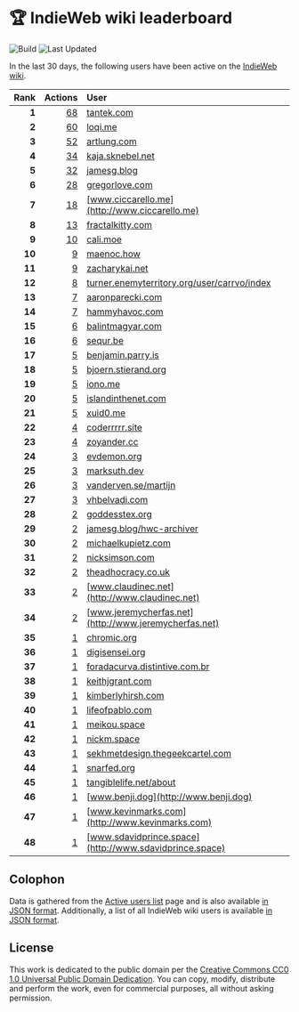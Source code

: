 # 🏆 IndieWeb wiki leaderboard

![Build](https://img.shields.io/github/actions/workflow/status/jgarber623/indieweb-wiki-leaderboard/build.yml?style=for-the-badge)
![Last Updated](https://img.shields.io/badge/last%20updated-25%20February%202025%20at%206:33:46%20UTC-ff5c01?style=for-the-badge)

In the last 30 days, the following users have been active on the [IndieWeb wiki](https://indieweb.org).

| Rank | Actions | User |
|-----:|--------:|:-----|
| **1** | [68](https://indieweb.org/Special:Contributions/Tantek.com) | [tantek.com](http://tantek.com) |
| **2** | [60](https://indieweb.org/Special:Contributions/Loqi.me) | [loqi.me](http://loqi.me) |
| **3** | [52](https://indieweb.org/Special:Contributions/Artlung.com) | [artlung.com](http://artlung.com) |
| **4** | [34](https://indieweb.org/Special:Contributions/Kaja.sknebel.net) | [kaja.sknebel.net](http://kaja.sknebel.net) |
| **5** | [32](https://indieweb.org/Special:Contributions/Jamesg.blog) | [jamesg.blog](http://jamesg.blog) |
| **6** | [28](https://indieweb.org/Special:Contributions/Gregorlove.com) | [gregorlove.com](http://gregorlove.com) |
| **7** | [18](https://indieweb.org/Special:Contributions/Www.ciccarello.me) | [www.ciccarello.me](http://www.ciccarello.me) |
| **8** | [13](https://indieweb.org/Special:Contributions/Fractalkitty.com) | [fractalkitty.com](http://fractalkitty.com) |
| **9** | [10](https://indieweb.org/Special:Contributions/Cali.moe) | [cali.moe](http://cali.moe) |
| **10** | [9](https://indieweb.org/Special:Contributions/Maenoc.how) | [maenoc.how](http://maenoc.how) |
| **11** | [9](https://indieweb.org/Special:Contributions/Zacharykai.net) | [zacharykai.net](http://zacharykai.net) |
| **12** | [8](https://indieweb.org/Special:Contributions/Turner.enemyterritory.org_user_carrvo_index) | [turner.enemyterritory.org/user/carrvo/index](http://turner.enemyterritory.org/user/carrvo/index) |
| **13** | [7](https://indieweb.org/Special:Contributions/Aaronparecki.com) | [aaronparecki.com](http://aaronparecki.com) |
| **14** | [7](https://indieweb.org/Special:Contributions/Hammyhavoc.com) | [hammyhavoc.com](http://hammyhavoc.com) |
| **15** | [6](https://indieweb.org/Special:Contributions/Balintmagyar.com) | [balintmagyar.com](http://balintmagyar.com) |
| **16** | [6](https://indieweb.org/Special:Contributions/Sequr.be) | [sequr.be](http://sequr.be) |
| **17** | [5](https://indieweb.org/Special:Contributions/Benjamin.parry.is) | [benjamin.parry.is](http://benjamin.parry.is) |
| **18** | [5](https://indieweb.org/Special:Contributions/Bjoern.stierand.org) | [bjoern.stierand.org](http://bjoern.stierand.org) |
| **19** | [5](https://indieweb.org/Special:Contributions/Iono.me) | [iono.me](http://iono.me) |
| **20** | [5](https://indieweb.org/Special:Contributions/Islandinthenet.com) | [islandinthenet.com](http://islandinthenet.com) |
| **21** | [5](https://indieweb.org/Special:Contributions/Xuid0.me) | [xuid0.me](http://xuid0.me) |
| **22** | [4](https://indieweb.org/Special:Contributions/Coderrrrr.site) | [coderrrrr.site](http://coderrrrr.site) |
| **23** | [4](https://indieweb.org/Special:Contributions/Zoyander.cc) | [zoyander.cc](http://zoyander.cc) |
| **24** | [3](https://indieweb.org/Special:Contributions/Evdemon.org) | [evdemon.org](http://evdemon.org) |
| **25** | [3](https://indieweb.org/Special:Contributions/Marksuth.dev) | [marksuth.dev](http://marksuth.dev) |
| **26** | [3](https://indieweb.org/Special:Contributions/Vanderven.se_martijn) | [vanderven.se/martijn](http://vanderven.se/martijn) |
| **27** | [3](https://indieweb.org/Special:Contributions/Vhbelvadi.com) | [vhbelvadi.com](http://vhbelvadi.com) |
| **28** | [2](https://indieweb.org/Special:Contributions/Goddesstex.org) | [goddesstex.org](http://goddesstex.org) |
| **29** | [2](https://indieweb.org/Special:Contributions/Jamesg.blog_hwc-archiver) | [jamesg.blog/hwc-archiver](http://jamesg.blog/hwc-archiver) |
| **30** | [2](https://indieweb.org/Special:Contributions/Michaelkupietz.com) | [michaelkupietz.com](http://michaelkupietz.com) |
| **31** | [2](https://indieweb.org/Special:Contributions/Nicksimson.com) | [nicksimson.com](http://nicksimson.com) |
| **32** | [2](https://indieweb.org/Special:Contributions/Theadhocracy.co.uk) | [theadhocracy.co.uk](http://theadhocracy.co.uk) |
| **33** | [2](https://indieweb.org/Special:Contributions/Www.claudinec.net) | [www.claudinec.net](http://www.claudinec.net) |
| **34** | [2](https://indieweb.org/Special:Contributions/Www.jeremycherfas.net) | [www.jeremycherfas.net](http://www.jeremycherfas.net) |
| **35** | [1](https://indieweb.org/Special:Contributions/Chromic.org) | [chromic.org](http://chromic.org) |
| **36** | [1](https://indieweb.org/Special:Contributions/Digisensei.org) | [digisensei.org](http://digisensei.org) |
| **37** | [1](https://indieweb.org/Special:Contributions/Foradacurva.distintive.com.br) | [foradacurva.distintive.com.br](http://foradacurva.distintive.com.br) |
| **38** | [1](https://indieweb.org/Special:Contributions/Keithjgrant.com) | [keithjgrant.com](http://keithjgrant.com) |
| **39** | [1](https://indieweb.org/Special:Contributions/Kimberlyhirsh.com) | [kimberlyhirsh.com](http://kimberlyhirsh.com) |
| **40** | [1](https://indieweb.org/Special:Contributions/Lifeofpablo.com) | [lifeofpablo.com](http://lifeofpablo.com) |
| **41** | [1](https://indieweb.org/Special:Contributions/Meikou.space) | [meikou.space](http://meikou.space) |
| **42** | [1](https://indieweb.org/Special:Contributions/Nickm.space) | [nickm.space](http://nickm.space) |
| **43** | [1](https://indieweb.org/Special:Contributions/Sekhmetdesign.thegeekcartel.com) | [sekhmetdesign.thegeekcartel.com](http://sekhmetdesign.thegeekcartel.com) |
| **44** | [1](https://indieweb.org/Special:Contributions/Snarfed.org) | [snarfed.org](http://snarfed.org) |
| **45** | [1](https://indieweb.org/Special:Contributions/Tangiblelife.net_about) | [tangiblelife.net/about](http://tangiblelife.net/about) |
| **46** | [1](https://indieweb.org/Special:Contributions/Www.benji.dog) | [www.benji.dog](http://www.benji.dog) |
| **47** | [1](https://indieweb.org/Special:Contributions/Www.kevinmarks.com) | [www.kevinmarks.com](http://www.kevinmarks.com) |
| **48** | [1](https://indieweb.org/Special:Contributions/Www.sdavidprince.space) | [www.sdavidprince.space](http://www.sdavidprince.space) |


## Colophon

Data is gathered from the [Active users list](https://indieweb.org/Special:ActiveUsers) page and is also available [in JSON format](https://github.com/jgarber623/indieweb-wiki-leaderboard/blob/main/data/leaderboard.json). Additionally, a list of all IndieWeb wiki users is available [in JSON format](https://github.com/jgarber623/indieweb-wiki-leaderboard/blob/main/data/users.json).

## License

This work is dedicated to the public domain per the [Creative Commons CC0 1.0 Universal Public Domain Dedication](https://creativecommons.org/publicdomain/zero/1.0/). You can copy, modify, distribute and perform the work, even for commercial purposes, all without asking permission.
